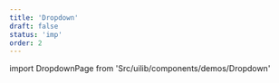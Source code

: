 ```yaml
---
title: 'Dropdown'
draft: false
status: 'imp'
order: 2
---
```


<!--
  ATTENTION: This file is auto generated by using "makeDemosFactory".
  Do not change the content!
-->

import DropdownPage from 'Src/uilib/components/demos/Dropdown'

<DropdownPage />
